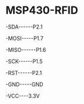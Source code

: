 # MSP430-RFID




-SDA------P2.1

-MOSI-----P1.7

-MISO------P1.6

-SCK------P1.5

-RST------P2.1

-GND-----GND

-VCC----3.3V

